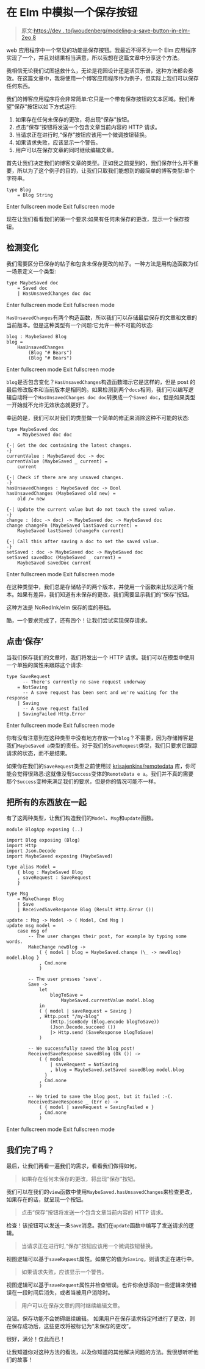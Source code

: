 # 在 Elm 中模拟一个保存按钮

> 原文:[https://dev . to/jwoudenberg/modeling-a-save-button-in-elm-2eo 8](https://dev.to/jwoudenberg/modelling-a-save-button-in-elm-2eo8)

web 应用程序中一个常见的功能是保存按钮。我最近不得不为一个 Elm 应用程序实现了一个，并且对结果相当满意，所以我想在这篇文章中分享这个方法。

我相信无论我们试图拯救什么，无论是花园设计还是活页乐谱，这种方法都会奏效。在这篇文章中，我将使用一个博客应用程序作为例子，但实际上我们可以保存任何东西。

我们的博客应用程序将会非常简单:它只是一个带有保存按钮的文本区域。我们希望“保存”按钮以如下方式运行:

1.  如果存在任何未保存的更改，将出现“保存”按钮。
2.  点击“保存”按钮将发送一个包含文章当前内容的 HTTP 请求。
3.  当请求正在进行时,“保存”按钮应该用一个微调按钮替换。
4.  如果请求失败，应该显示一个警告。
5.  用户可以在保存文章的同时继续编辑文章。

首先让我们决定我们的博客文章的类型。正如我之前提到的，我们保存什么并不重要，所以为了这个例子的目的，让我们只取我们能想到的最简单的博客类型:单个字符串。

```
type Blog
    = Blog String 
```

Enter fullscreen mode Exit fullscreen mode

现在让我们看看我们的第一个要求:如果有任何未保存的更改，显示一个保存按钮。

## 检测变化

我们需要区分已保存的帖子和包含未保存更改的帖子。一种方法是用构造函数为任一场景定义一个类型:

```
type MaybeSaved doc
    = Saved doc
    | HasUnsavedChanges doc doc 
```

Enter fullscreen mode Exit fullscreen mode

`HasUnsavedChanges`有两个构造函数，所以我们可以存储最后保存的文章和文章的当前版本。但是这种类型有一个问题:它允许一种不可能的状态:

```
blog : MaybeSaved Blog
blog =
    HasUnsavedChanges
        (Blog "# Bears")
        (Blog "# Bears") 
```

Enter fullscreen mode Exit fullscreen mode

`blog`是否包含变化？`HasUnsavedChanges`构造函数暗示它是这样的，但是 post 的最后修改版本和当前版本是相同的。如果检测到两个`docs`相同，我们可以编写逻辑自动将一个`HasUnsavedChanges doc doc`转换成一个`Saved doc`，但是如果类型一开始就不允许无效状态就更好了。

幸运的是，我们可以对我们的类型做一个简单的修正来消除这种不可能的状态:

```
type MaybeSaved doc
    = MaybeSaved doc doc

{-| Get the doc containing the latest changes.
-}
currentValue : MaybeSaved doc -> doc
currentValue (MaybeSaved _ current) =
    current

{-| Check if there are any unsaved changes.
-}
hasUnsavedChanges : MaybeSaved doc -> Bool
hasUnsavedChanges (MaybeSaved old new) =
    old /= new

{-| Update the current value but do not touch the saved value.
-}
change : (doc -> doc) -> MaybeSaved doc -> MaybeSaved doc
change changeFn (MaybeSaved lastSaved current) =
    MaybeSaved lastSaved (changeFn current)

{-| Call this after saving a doc to set the saved value.
-}
setSaved : doc -> MaybeSaved doc -> MaybeSaved doc
setSaved savedDoc (MaybeSaved _ current) =
    MaybeSaved savedDoc current 
```

Enter fullscreen mode Exit fullscreen mode

在这种类型中，我们总是存储帖子的两个版本，并使用一个函数来比较这两个版本。如果有差异，我们知道有未保存的更改，我们需要显示我们的“保存”按钮。

这种方法是 NoRedInk/elm 保存的库的基础。

酷，一个要求完成了，还有四个！让我们尝试实现保存请求。

## 点击‘保存’

当我们保存我们的文章时，我们将发出一个 HTTP 请求。我们可以在模型中使用一个单独的属性来跟踪这个请求:

```
type SaveRequest
      -- There's currently no save request underway
    = NotSaving
      -- A save request has been sent and we're waiting for the response
    | Saving
      -- A save request failed
    | SavingFailed Http.Error 
```

Enter fullscreen mode Exit fullscreen mode

你有没有注意到在这种类型中没有地方存放一个`blog`？不需要，因为存储博客是我们`MaybeSaved a`类型的责任。对于我们的`SaveRequest`类型，我们只要求它跟踪请求的状态，而不是结果。

如果你在我们的`SaveRequest`类型之前使用过 [krisajenkins/remotedata](http://package.elm-lang.org/packages/krisajenkins/remotedata/latest) 库，你可能会觉得很熟悉:这就像没有`Success`变体的`RemoteData e a`。我们并不真的需要那个`Success`变种来满足我们的要求，但是你的情况可能不一样。

## 把所有的东西放在一起

有了这两种类型，让我们构造我们的`Model`、`Msg`和`update`函数。

```
module BlogApp exposing (..)

import Blog exposing (Blog)
import Http
import Json.Decode
import MaybeSaved exposing (MaybeSaved)

type alias Model =
    { blog : MaybeSaved Blog
    , saveRequest : SaveRequest
    }

type Msg
    = MakeChange Blog
    | Save
    | ReceivedSaveResponse Blog (Result Http.Error ())

update : Msg -> Model -> ( Model, Cmd Msg )
update msg model =
    case msg of
        -- The user changes their post, for example by typing some words.
        MakeChange newBlog ->
            ( { model | blog = MaybeSaved.change (\_ -> newBlog) model.blog }
            , Cmd.none
            )

        -- The user presses 'save'.
        Save ->
            let
                blogToSave =
                    MaybeSaved.currentValue model.blog
            in
            ( { model | saveRequest = Saving }
            , Http.post "/my-blog"
                (Http.jsonBody (Blog.encode blogToSave))
                (Json.Decode.succeed ())
                |> Http.send (SaveResponse blogToSave)
            )

        -- We successfully saved the blog post!
        ReceivedSaveResponse savedBlog (Ok ()) ->
            ( { model
                | saveRequest = NotSaving
                , blog = MaybeSaved.setSaved savedBlog model.blog
              }
            , Cmd.none
            )

        -- We tried to save the blog post, but it failed :-(.
        ReceivedSaveResponse _ (Err e) ->
            ( { model | saveRequest = SavingFailed e }
            , Cmd.none
            ) 
```

Enter fullscreen mode Exit fullscreen mode

## 我们完了吗？

最后，让我们再看一遍我们的需求，看看我们做得如何。

> 如果存在任何未保存的更改，将出现“保存”按钮。

我们可以在我们的`view`函数中使用`MaybeSaved.hasUnsavedChanges`来检查更改，如果存在的话，就呈现一个按钮。

> 点击“保存”按钮将发送一个包含文章当前内容的 HTTP 请求。

检查！该按钮可以发送一条`Save`消息。我们在`update`函数中编写了发送请求的逻辑。

> 当请求正在进行时,“保存”按钮应该用一个微调按钮替换。

视图逻辑可以基于`saveRequest`属性。如果它的值为`Saving`，则请求正在进行中。

> 如果请求失败，应该显示一个警告。

视图逻辑可以基于`saveRequest`属性并检查错误。也许你会想添加一些逻辑来使错误在一段时间后消失，或者当被用户消除时。

> 用户可以在保存文章的同时继续编辑文章。

没错。保存功能不会妨碍继续编辑。
如果用户在保存请求待定时进行了更改，则在保存成功后，这些更改将被标记为“未保存的更改”。

很好，满分！仅此而已！

让我知道你对这种方法的看法，以及你知道的其他解决问题的方法。我很想听听他们的故事！